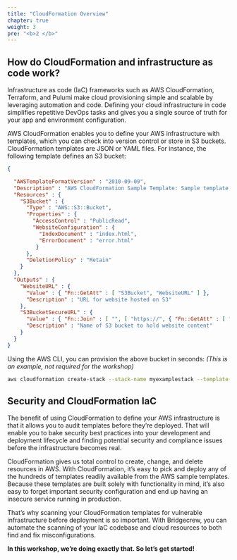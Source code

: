 ```yaml
---
title: "CloudFormation Overview"
chapter: true
weight: 3
pre: "<b>2 </b>"
---
```


## How do CloudFormation and infrastructure as code work?

Infrastructure as code (IaC) frameworks such as AWS CloudFormation, Terraform, and Pulumi make cloud provisioning simple and scalable by leveraging automation and code. Defining your cloud infrastructure in code simplifies repetitive DevOps tasks and gives you a single source of truth for your app and environment configuration.

AWS CloudFormation enables you to define your AWS infrastructure with templates, which you can check into version control or store in S3 buckets. CloudFormation templates are JSON or YAML files. For instance, the following template defines an S3 bucket:

```json
{

  "AWSTemplateFormatVersion" : "2010-09-09",
  "Description" : "AWS CloudFormation Sample Template: Sample template showing how to create a publicly accessible S3 bucket.",
  "Resources" : {
    "S3Bucket" : {
      "Type" : "AWS::S3::Bucket",
      "Properties" : {
        "AccessControl" : "PublicRead",
        "WebsiteConfiguration" : {
          "IndexDocument" : "index.html",
          "ErrorDocument" : "error.html"
         }
      },
      "DeletionPolicy" : "Retain"
    }
  },
  "Outputs" : {
    "WebsiteURL" : {
      "Value" : { "Fn::GetAtt" : [ "S3Bucket", "WebsiteURL" ] },
      "Description" : "URL for website hosted on S3"
    },
    "S3BucketSecureURL" : {
      "Value" : { "Fn::Join" : [ "", [ "https://", { "Fn::GetAtt" : [ "S3Bucket", "DomainName" ] } ] ] },
      "Description" : "Name of S3 bucket to hold website content"
    }
  }
}
```

Using the AWS CLI, you can provision the above bucket in seconds:
*(This is an example, not required for the workshop)*

```bash
aws cloudformation create-stack --stack-name myexamplestack --template-body file:///home/example/mytemplate.json
```

## Security and CloudFormation IaC
The benefit of using CloudFormation to define your AWS infrastructure is that it allows you to audit templates before they’re deployed. That will enable you to bake security best practices into your development and deployment lifecycle and finding potential security and compliance issues before the infrastructure becomes real.

CloudFormation gives us total control to create, change, and delete resources in AWS. With CloudFormation, it’s easy to pick and deploy any of the hundreds of templates readily available from the AWS sample templates. Because these templates are built solely with functionality in mind, it’s also easy to forget important security configuration and end up having an insecure service running in production.

That’s why scanning your CloudFormation templates for vulnerable infrastructure before deployment is so important. With Bridgecrew, you can automate the scanning of your IaC codebase and cloud resources to both find and fix misconfigurations. 

**In this workshop, we’re doing exactly that. So let’s get started!**
